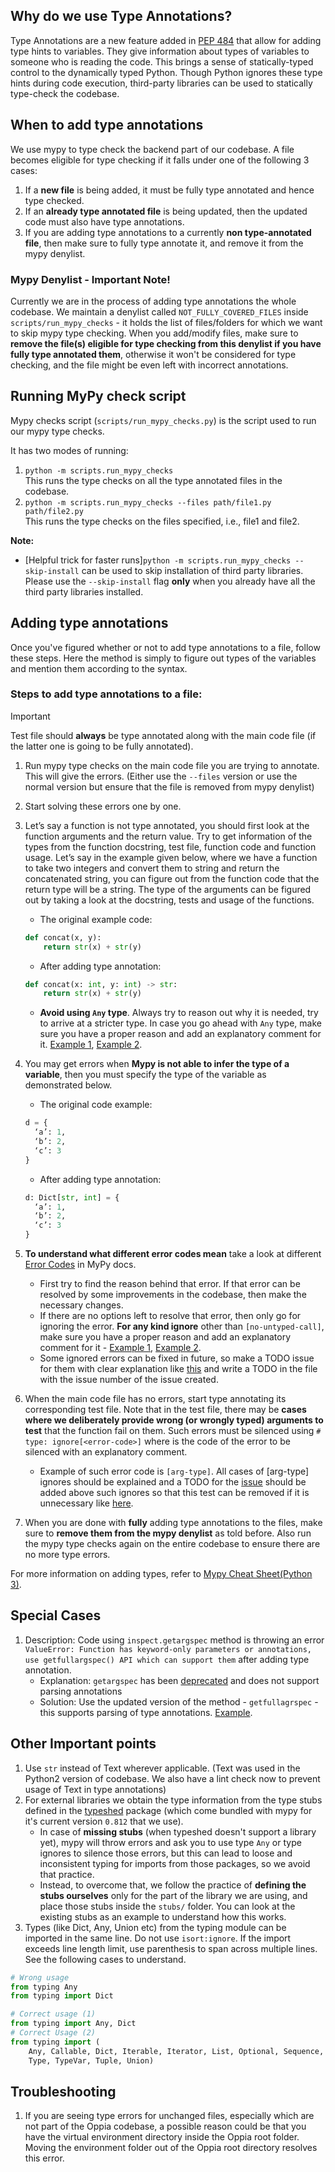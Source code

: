 ## Why do we use Type Annotations?

Type Annotations are a new feature added in [PEP 484](https://www.python.org/dev/peps/pep-0484/) that allow for adding type hints to variables. They give information about types of variables to someone who is reading the code. This brings a sense of statically-typed control to the dynamically typed Python. Though Python ignores these type hints during code execution, third-party libraries can be used to statically type-check the codebase.


## When to add type annotations
We use mypy to type check the backend part of our codebase. A file becomes eligible for type checking if it falls under one of the following 3 cases:
1. If a **new file** is being added, it must be fully type annotated and hence type checked.
2. If an **already type annotated file** is being updated, then the updated code must also have type annotations.
3. If you are adding type annotations to a currently **non type-annotated file**, then make sure to fully type annotate it, and remove it from the mypy denylist.

### Mypy Denylist - Important Note!
Currently we are in the process of adding type annotations the whole codebase. We maintain a denylist called `NOT_FULLY_COVERED_FILES` inside `scripts/run_mypy_checks` - it holds the list of files/folders for which we want to skip mypy type checking. When you add/modify files, make sure to **remove the file(s) eligible for type checking from this denylist if you have fully type annotated them**, otherwise it won't be considered for type checking, and the file might be even left with incorrect annotations.

## Running MyPy check script

Mypy checks script (`scripts/run_mypy_checks.py`) is the script used to run our mypy type checks.

It has two modes of running:

1. `python -m scripts.run_mypy_checks`\
  This runs the type checks on all the type annotated files in the codebase.
2. `python -m scripts.run_mypy_checks --files path/file1.py path/file2.py`\
  This runs the type checks on the files specified, i.e., file1 and file2.

**Note:**
- [Helpful trick for faster runs]`python -m scripts.run_mypy_checks --skip-install` can be used to skip installation of third party libraries. Please use the `--skip-install` flag **only** when you already have all the third party libraries installed.


## Adding type annotations

Once you've figured whether or not to add type annotations to a file, follow these steps. Here the method is simply to figure out types of the variables and mention them according to the syntax.

### Steps to add type annotations to a file:

> [!IMPORTANT]
> Test file should **always** be type annotated along with the main code file (if the latter one is going to be fully annotated).

1.  Run mypy type checks on the main code file you are trying to annotate. This will give the errors. (Either use the `--files` version or use the normal version but ensure that the file is removed from mypy denylist)
2.  Start solving these errors one by one.
3.  Let’s say a function is not type annotated, you should first look at the function arguments and the return value. Try to get information of the types from the function docstring, test file, function code and function usage. Let’s say in the example given below, where we have a function to take two integers and convert them to string and return the concatenated string, you can figure out from the function code that the return type will be a string. The type of the arguments can be figured out by taking a look at the docstring, tests and usage of the functions.

    - The original example code:
     ```python
     def concat(x, y):
         return str(x) + str(y)
     ```
    - After adding type annotation:
     ```python
     def concat(x: int, y: int) -> str:
         return str(x) + str(y)
     ```
    - **Avoid using `Any` type**. Always try to reason out why it is needed, try to arrive at a stricter type. In case you go ahead with `Any` type, make sure you have a proper reason and add an explanatory comment for it. [Example 1](https://github.com/oppia/oppia/blob/b0c6ffb917663fb6482022d0f607377f7e1ee3d0/constants.py#L31-L33), [Example 2](https://github.com/oppia/oppia/blob/develop/core/controllers/access_validators.py#L40-L42).

4.  You may get errors when **Mypy is not able to infer the type of a variable**, then you must specify the type of the variable as demonstrated below.

    - The original code example:
     ```python
     d = {
       ‘a’: 1,
       ‘b’: 2,
       ‘c’: 3
     }
     ```
    - After adding type annotation:
     ```python
     d: Dict[str, int] = {
       ‘a’: 1,
       ‘b’: 2,
       ‘c’: 3
     }
     ```

5.  **To understand what different error codes mean** take a look at different [Error Codes](https://mypy.readthedocs.io/en/latest/error_code_list.html) in MyPy docs.

    - First try to find the reason behind that error. If that error can be resolved by some improvements in the codebase, then make the necessary changes.
    - If there are no options left to resolve that error, then only go for ignoring the error. **For any kind ignore** other than `[no-untyped-call]`, make sure you have a proper reason and add an explanatory comment for it - [Example 1](https://github.com/oppia/oppia/blob/b0c6ffb917663fb6482022d0f607377f7e1ee3d0/core/platform/cache/redis_cache_services.py#L61), [Example 2](https://github.com/oppia/oppia/blob/b0c6ffb917663fb6482022d0f607377f7e1ee3d0/core/controllers/oppia_root.py#L31-L33).
    - Some ignored errors can be fixed in future, so make a TODO issue for them with clear explanation like [this](https://github.com/oppia/oppia/issues/13059) and write a TODO in the file with the issue number of the issue created.


6.  When the main code file has no errors, start type annotating its corresponding test file. Note that in the test file, there may be **cases where we deliberately provide wrong (or wrongly typed) arguments to test** that the function fail on them. Such errors must be silenced using `# type: ignore[<error-code>]` where <error-code> is the code of the error to be silenced with an explanatory comment.
    - Example of such error code is `[arg-type]`. All cases of [arg-type] ignores should be explained and a TODO for the [issue](https://github.com/oppia/oppia/issues/13528) should be added above such ignores so that this test can be removed if it is unnecessary like [here](https://github.com/oppia/oppia/blob/f7a5746a80730753b32b555306f20c55d4023822/core/storage/email/gae_models_test.py#L164-L166).

7.  When you are done with **fully** adding type annotations to the files, make sure to **remove them from the mypy denylist** as told before. Also run the mypy type checks again on the entire codebase to ensure there are no more type errors.

For more information on adding types, refer to [Mypy Cheat Sheet(Python 3)](https://mypy.readthedocs.io/en/stable/cheat_sheet_py3.html).

## Special Cases
1. Description: Code using `inspect.getargspec` method is throwing an error `ValueError: Function has keyword-only parameters or annotations, use getfullargspec() API which can support them` after adding type annotation.
    - Explanation: `getargspec` has been [deprecated](https://docs.python.org/3/library/inspect.html#inspect.getargspec) and does not support parsing annotations
    - Solution: Use the updated version of the method - `getfullagrspec` - this supports parsing of type annotations. [Example](https://github.com/oppia/oppia/blob/b0c6ffb917663fb6482022d0f607377f7e1ee3d0/schema_utils_test.py#L280).

## Other Important points
1. Use `str` instead of Text wherever applicable. (Text was used in the Python2 version of codebase. We also have a lint check now to prevent usage of Text in type annotations)
2. For external libraries we obtain the type information from the type stubs defined in the [typeshed](https://github.com/python/typeshed) package (which come bundled with mypy for it's current version `0.812` that we use).
    - In case of **missing stubs** (when typeshed doesn't support a library yet), mypy will throw errors and ask you to use type `Any` or type ignores to silence those errors, but this can lead to loose and inconsistent typing for imports from those packages, so we avoid that practice.
    - Instead, to overcome that, we follow the practice of **defining the stubs ourselves** only for the part of the library we are using, and place those stubs inside the `stubs/` folder. You can look at the existing stubs as an example to understand how this works.
3. Types (like Dict, Any, Union etc) from the typing module can be imported in the same line. Do not use `isort:ignore`. If the import exceeds line length limit, use parenthesis to span across multiple lines. See the following cases to understand.
```python
# Wrong usage
from typing Any
from typing import Dict

# Correct usage (1)
from typing import Any, Dict
# Correct Usage (2)
from typing import (
    Any, Callable, Dict, Iterable, Iterator, List, Optional, Sequence,
    Type, TypeVar, Tuple, Union)

```

## Troubleshooting
1. If you are seeing type errors for unchanged files, especially which are not part of the Oppia codebase, a possible reason could be that you have the virtual environment directory inside the Oppia root folder. Moving the environment folder out of the Oppia root directory resolves this error.

